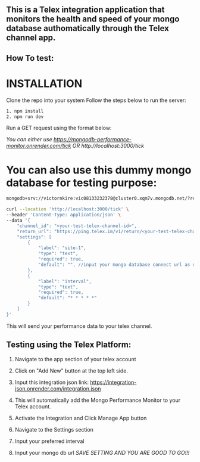 ## This is a Telex integration application that monitors the health and speed of your mongo database authomatically through the Telex channel app.

## How To test:

# INSTALLATION
Clone the repo into your system
Follow the steps below to run the server:
```bash
1. npm install
2. npm run dev
```

Run a GET request using the format below:

*You can either use https://mongodb-performance-monitor.onrender.com/tick OR http://localhost:3000/tick*

# You can also use this dummy mongo database for testing purpose: 
```bash
mongodb+srv://victornkire:vic08133232378@cluster0.xqm7v.mongodb.net/?retryWrites=true&w=majority&appName=Cluster0
```
```bash
curl --location 'http://localhost:3000/tick' \
--header 'Content-Type: application/json' \
--data '{
    "channel_id": "<your-test-telex-channel-id>",
    "return_url": "https://ping.telex.im/v1/return/<your-test-telex-channel-id>",
    "settings": [
        {
            "label": "site-1",
            "type": "text",
            "required": true,
            "default": "", //input your mongo database connect url as default. 
        },
        {
            "label": "interval",
            "type": "text",
            "required": true,
            "default": "* * * * *"
        }
    ]
}'
```

This will send your performance data to your telex channel.

## Testing using the Telex Platform:
1. Navigate to the app section of your telex account

2. Click on "Add New" button at the top left side.

3. Input this integration json link: https://integration-json.onrender.com/integration.json

4. This will automatically add the Mongo Performance Monitor to your Telex account.

5. Activate the Integration and Click Manage App button

6. Navigate to the Settings section

7. Input your preferred interval

8. Input your mongo db url
*SAVE SETTING AND YOU ARE GOOD TO GO!!!*
